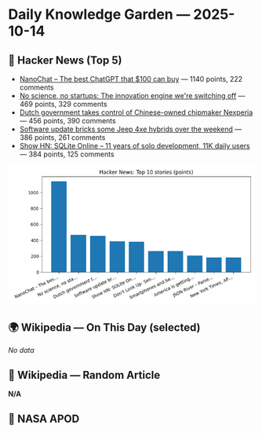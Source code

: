 # Daily Knowledge Garden — 2025-10-14

## 🚀 Hacker News (Top 5)
- [NanoChat – The best ChatGPT that $100 can buy](https://github.com/karpathy/nanochat) — 1140 points, 222 comments
- [No science, no startups: The innovation engine we're switching off](https://steveblank.com/2025/10/13/no-science-no-startups-the-unseen-engine-were-switching-off/) — 469 points, 329 comments
- [Dutch government takes control of Chinese-owned chipmaker Nexperia](https://www.cnbc.com/2025/10/13/dutch-government-takes-control-of-chinese-owned-chipmaker-nexperia.html) — 456 points, 390 comments
- [Software update bricks some Jeep 4xe hybrids over the weekend](https://arstechnica.com/cars/2025/10/software-update-bricks-some-jeep-4xe-hybrids-over-the-weekend/) — 386 points, 261 comments
- [Show HN: SQLite Online – 11 years of solo development, 11K daily users](https://sqliteonline.com/) — 384 points, 125 comments

![HN Points Chart](data/2025-10-14/plots/hn_top10_points.png)

## 🌍 Wikipedia — On This Day (selected)
_No data_

## 🎲 Wikipedia — Random Article
**N/A**  



## 🌌 NASA APOD
[](https://apod.nasa.gov/apod/astropix.html)
